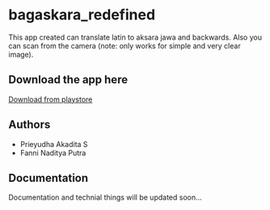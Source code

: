 # bagaskara_redefined
This app created can translate latin to aksara jawa and backwards. Also you can scan from the camera (note: only works for simple and very clear image).

## Download the app here
[Download from playstore](https://play.google.com/store/apps/details?id=com.ydhnwb.bagaskara_redefined)

## Authors
- Prieyudha Akadita S
- Fanni Naditya Putra

## Documentation
Documentation and technial things will be updated soon...
